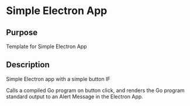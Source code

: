 # Simple Electron App

## Purpose

Template for Simple Electron App

## Description

Simple Electron app with a simple button IF 

Calls a compiled Go program on button click, and renders the
Go program standard output to an Alert Message in the Electron App.
